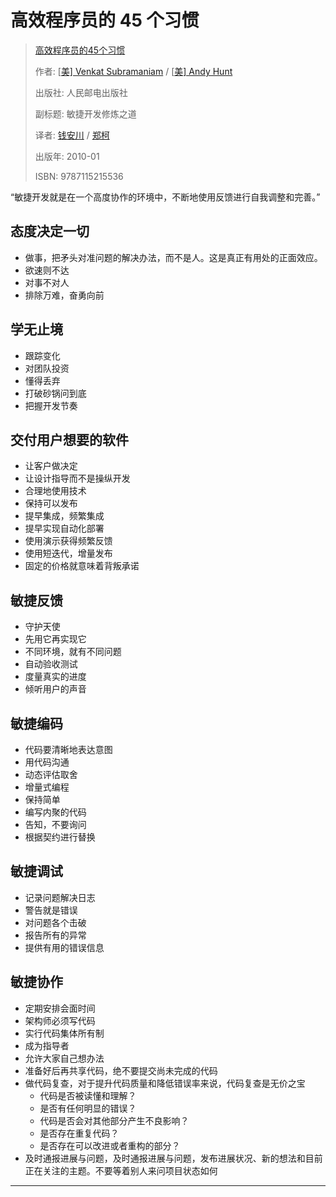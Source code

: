# 高效程序员的 45 个习惯

> [高效程序员的45个习惯](<https://book.douban.com/subject/4164024/>)
>
> 作者:  [[美\] Venkat Subramaniam](https://book.douban.com/author/4536558/) / [[美\] Andy Hunt](https://book.douban.com/author/4536562/) 
>
> 出版社: 人民邮电出版社
>
> 副标题: 敏捷开发修炼之道
>
> 译者: [钱安川](https://book.douban.com/search/%E9%92%B1%E5%AE%89%E5%B7%9D) / [郑柯](https://book.douban.com/search/%E9%83%91%E6%9F%AF) 
>
> 出版年: 2010-01
>
> ISBN: 9787115215536



“敏捷开发就是在一个高度协作的环境中，不断地使用反馈进行自我调整和完善。”

## 态度决定一切

* 做事，把矛头对准问题的解决办法，而不是人。这是真正有用处的正面效应。
* 欲速则不达
* 对事不对人
* 排除万难，奋勇向前

## 学无止境

* 跟踪变化
* 对团队投资
* 懂得丢弃
* 打破砂锅问到底
* 把握开发节奏

## 交付用户想要的软件

* 让客户做决定
* 让设计指导而不是操纵开发
* 合理地使用技术
* 保持可以发布
* 提早集成，频繁集成
* 提早实现自动化部署
* 使用演示获得频繁反馈
* 使用短迭代，增量发布
* 固定的价格就意味着背叛承诺

## 敏捷反馈

* 守护天使
* 先用它再实现它
* 不同环境，就有不同问题
* 自动验收测试
* 度量真实的进度
* 倾听用户的声音

## 敏捷编码

* 代码要清晰地表达意图
* 用代码沟通
* 动态评估取舍
* 增量式编程
* 保持简单
* 编写内聚的代码
* 告知，不要询问
* 根据契约进行替换

## 敏捷调试

* 记录问题解决日志
* 警告就是错误
* 对问题各个击破
* 报告所有的异常
* 提供有用的错误信息

## 敏捷协作

* 定期安排会面时间
* 架构师必须写代码
* 实行代码集体所有制
* 成为指导者
* 允许大家自己想办法
* 准备好后再共享代码，绝不要提交尚未完成的代码
* 做代码复查，对于提升代码质量和降低错误率来说，代码复查是无价之宝
  * 代码是否被读懂和理解？
  * 是否有任何明显的错误？
  * 代码是否会对其他部分产生不良影响？
  * 是否存在重复代码？
  * 是否存在可以改进或者重构的部分？
* 及时通报进展与问题，及时通报进展与问题，发布进展状况、新的想法和目前正在关注的主题。不要等着别人来问项目状态如何

---



